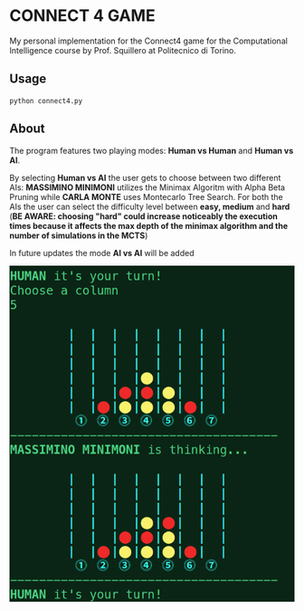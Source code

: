 # CONNECT 4 GAME

My personal implementation for the Connect4 game for the Computational Intelligence course by Prof. Squillero at Politecnico di Torino.

## Usage

```
python connect4.py
```

## About
The program features two playing modes: **Human vs Human** and **Human vs AI**.

By selecting **Human vs AI** the user gets to choose between two different AIs: **MASSIMINO MINIMONI** utilizes the Minimax Algoritm with Alpha Beta Pruning while **CARLA MONTE** uses Montecarlo Tree Search. For both the AIs the user can select the difficulty level between **easy, medium** and **hard** (**BE AWARE: choosing "hard" could increase noticeably the execution times because it affects the max depth of the minimax algorithm and the number of simulations in the MCTS**)

In future updates the mode **AI vs AI** will be added

![Screenshot](./Screenshot_20211122_235429.png)
